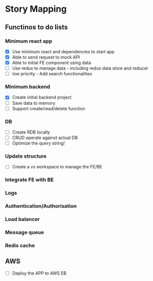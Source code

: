# Story Mapping

## Functinos to do lists
### Minimum react app 
- [x] Use minimum react and dependencies to start app  
- [x] Able to send request to mock API  
- [x] Able to initial FE component using data  
- [ ] Use redux to manage data - including redux data store and reducer  
- [ ] low priority - Add search functionalities

### Minimum backend
- [x] Create initial backend project  
- [ ] Save data to memory  
- [ ] Support create/read/delete function  

### DB
- [ ] Create RDB locally  
- [ ] CRUD operate against actual DB
- [ ] Optimize the query string!

### Update structure
- [ ] Create a vs workspace to manage the FE/BE

### Integrate FE with BE

### Logs

### Authentication/Authorisation

### Load balancer

### Message queue

### Redis cache

## AWS
- [ ] Deploy the APP to AWS EB